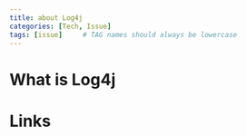 ```yaml
---
title: about Log4j
categories: [Tech, Issue]
tags: [issue]     # TAG names should always be lowercase
---
```


# What is Log4j


# Links

